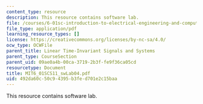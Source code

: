 ```yaml
---
content_type: resource
description: This resource contains software lab.
file: /courses/6-01sc-introduction-to-electrical-engineering-and-computer-science-i-spring-2011/492da60c50c94395b3fed701e2c15baa_MIT6_01SCS11_swLab04.pdf
file_type: application/pdf
learning_resource_types: []
license: https://creativecommons.org/licenses/by-nc-sa/4.0/
ocw_type: OCWFile
parent_title: Linear Time-Invariant Signals and Systems
parent_type: CourseSection
parent_uid: 09ae0a4b-00ca-3719-2b3f-fe9f36ca05cd
resourcetype: Document
title: MIT6_01SCS11_swLab04.pdf
uid: 492da60c-50c9-4395-b3fe-d701e2c15baa
---
```

This resource contains software lab.